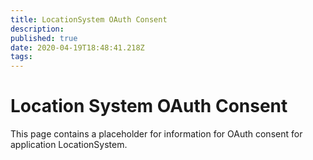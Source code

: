 ```yaml
---
title: LocationSystem OAuth Consent
description: 
published: true
date: 2020-04-19T18:48:41.218Z
tags: 
---
```


# Location System OAuth Consent
This page contains a placeholder for information for OAuth consent for application LocationSystem.
